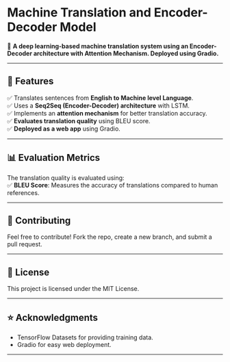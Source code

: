 # Machine Translation and Encoder-Decoder Model

🚀 **A deep learning-based machine translation system using an Encoder-Decoder architecture with Attention Mechanism. Deployed using Gradio.**

---

## **📌 Features**  
✅ Translates sentences from **English to Machine level Language**.  
✅ Uses a **Seq2Seq (Encoder-Decoder) architecture** with LSTM.  
✅ Implements an **attention mechanism** for better translation accuracy.  
✅ **Evaluates translation quality** using BLEU score.  
✅ **Deployed as a web app** using Gradio.  

---

## **📊 Evaluation Metrics**  
The translation quality is evaluated using:  
✅ **BLEU Score**: Measures the accuracy of translations compared to human references.  

---

## **🔗 Contributing**  
Feel free to contribute! Fork the repo, create a new branch, and submit a pull request.  

---

## **📜 License**  
This project is licensed under the MIT License.  

---

## **⭐ Acknowledgments**  
- TensorFlow Datasets for providing training data.  
- Gradio for easy web deployment.  

---

